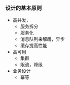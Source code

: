 ### 设计的基本原则
- 高并发，
   - 服务拆分
   - 服务化
   - 消息队列来解耦，异步
   - 缓存提高性能
- 高可用
   - 集群
   - 限流，降级
- 业务设计
   - 幂等
